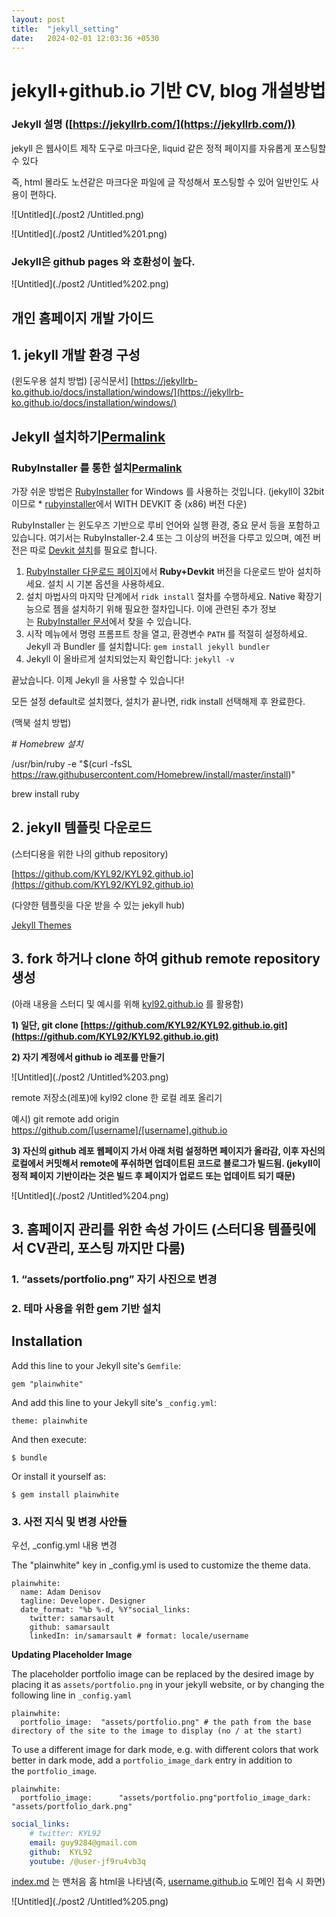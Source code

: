 ```yaml
---
layout: post
title:  "jekyll_setting"
date:   2024-02-01 12:03:36 +0530
---
```


# jekyll+github.io 기반 CV, blog 개설방법

### Jekyll 설명 ([https://jekyllrb.com/](https://jekyllrb.com/))

jekyll 은 웹사이트 제작 도구로 마크다운, liquid 같은 정적 페이지를 자유롭게 포스팅할 수 있다

즉, html 몰라도 노션같은 마크다운 파일에 글 작성해서 포스팅할 수 있어 일반인도 사용이 편하다.

![Untitled](./post2
/Untitled.png)

![Untitled](./post2
/Untitled%201.png)

### Jekyll은 github pages 와 호환성이 높다.

![Untitled](./post2
/Untitled%202.png)

## 개인 홈페이지 개발 가이드

## 1.  jekyll 개발 환경 구성

(윈도우용 설치 방법) [공식문서] [https://jekyllrb-ko.github.io/docs/installation/windows/](https://jekyllrb-ko.github.io/docs/installation/windows/)

## Jekyll 설치하기[Permalink](https://jekyllrb-ko.github.io/docs/installation/windows/#jekyll-%EC%84%A4%EC%B9%98%ED%95%98%EA%B8%B0)

### RubyInstaller 를 통한 설치[Permalink](https://jekyllrb-ko.github.io/docs/installation/windows/#rubyinstaller-%EB%A5%BC-%ED%86%B5%ED%95%9C-%EC%84%A4%EC%B9%98)

가장 쉬운 방법은 [RubyInstaller](https://rubyinstaller.org/) for Windows 를 사용하는 것입니다. (jekyll이 32bit이므로 * [rubyinstaller](https://rubyinstaller.org/downloads/)에서 WITH DEVKIT 중 (x86) 버전 다운)

RubyInstaller 는 윈도우즈 기반으로 루비 언어와 실행 환경, 중요 문서 등을 포함하고 있습니다. 여기서는 RubyInstaller-2.4 또는 그 이상의 버전을 다루고 있으며, 예전 버전은 따로 [Devkit 설치](https://github.com/oneclick/rubyinstaller/wiki/Development-Kit)를 필요로 합니다.

1. [RubyInstaller 다운로드 페이지](https://rubyinstaller.org/downloads/)에서 **Ruby+Devkit** 버전을 다운로드 받아 설치하세요. 설치 시 기본 옵션을 사용하세요.
2. 설치 마법사의 마지막 단계에서 `ridk install` 절차를 수행하세요. Native 확장기능으로 젬을 설치하기 위해 필요한 절차입니다. 이에 관련된 추가 정보는 [RubyInstaller 문서](https://github.com/oneclick/rubyinstaller2#using-the-installer-on-a-target-system)에서 찾을 수 있습니다.
3. 시작 메뉴에서 명령 프롬프트 창을 열고, 환경변수 `PATH` 를 적절히 설정하세요. Jekyll 과 Bundler 를 설치합니다: `gem install jekyll bundler`
4. Jekyll 이 올바르게 설치되었는지 확인합니다: `jekyll -v`

끝났습니다. 이제 Jekyll 을 사용할 수 있습니다!

모든 설정 default로 설치했다, 설치가 끝나면, ridk install 선택해제 후 완료한다.

(맥북 설치 방법)

*# Homebrew 설치*

/usr/bin/ruby -e "$(curl -fsSL https://raw.githubusercontent.com/Homebrew/install/master/install)"

brew install ruby

## 2. jekyll 템플릿 다운로드

(스터디용을 위한 나의 github repository)

[https://github.com/KYL92/KYL92.github.io](https://github.com/KYL92/KYL92.github.io)

(다양한 템플릿을 다운 받을 수 있는 jekyll hub)

[Jekyll Themes](http://jekyllthemes.org/)

## 3. fork 하거나 clone 하여 github remote repository 생성

(아래 내용을 스터디 및 예시를 위해 [kyl92.github.io](http://kyl92.github.io) 를 활용함)

**1) 일단, git clone [https://github.com/KYL92/KYL92.github.io.git](https://github.com/KYL92/KYL92.github.io.git)**

**2) 자기 계정에서 github io 레포를 만들기**

![Untitled](./post2
/Untitled%203.png)

remote 저장소(레포)에 kyl92 clone 한 로컬 레포 올리기

예시) git remote add origin https://github.com/[username]/[username].github.io

 **3) 자신의 github 레포 웹페이지 가서 아래 처럼 설정하면 페이지가 올라감, 이후 자신의 로컬에서 커밋해서 remote에 푸쉬하면 업데이트된 코드로 블로그가 빌드됨.
(jekyll이 정적 페이지 기반이라는 것은 빌드 후 페이지가 업로드 또는 업데이트 되기 때문)**

![Untitled](./post2
/Untitled%204.png)

## 3. 홈페이지 관리를 위한 속성 가이드 (스터디용 템플릿에서 CV관리, 포스팅 까지만 다룸)

### 1. “assets/portfolio.png” 자기 사진으로 변경

### 2. 테마 사용을 위한 gem 기반 설치

## Installation

Add this line to your Jekyll site's `Gemfile`:

```
gem "plainwhite"
```

And add this line to your Jekyll site's `_config.yml`:

```
theme: plainwhite
```

And then execute:

```
$ bundle
```

Or install it yourself as:

```
$ gem install plainwhite
```

### 3. 사전 지식 및 변경 사안들

우선, _config.yml  내용 변경

The "plainwhite" key in _config.yml is used to customize the theme data.

```
plainwhite:
  name: Adam Denisov
  tagline: Developer. Designer
  date_format: "%b %-d, %Y"social_links:
    twitter: samarsault
    github: samarsault
    linkedIn: in/samarsault # format: locale/username
```

**Updating Placeholder Image**

The placeholder portfolio image can be replaced by the desired image by placing it as `assets/portfolio.png` in your jekyll website, or by changing the following line in `_config.yaml`

```
plainwhite:
  portfolio_image:  "assets/portfolio.png" # the path from the base directory of the site to the image to display (no / at the start)
```

To use a different image for dark mode, e.g. with different colors that work better in dark mode, add a `portfolio_image_dark` entry in addition to the `portfolio_image`.

```
plainwhite:
  portfolio_image:      "assets/portfolio.png"portfolio_image_dark: "assets/portfolio_dark.png"
```

```yaml
social_links:
    # twitter: KYL92
    email: guy9284@gmail.com
    github:  KYL92
    youtube: /@user-jf9ru4vb3q
```

[index.md](http://index.md) 는 맨처음 홈 html을 나타냄(즉, [username.github.io](http://username.github.io) 도메인 접속 시 화면)

![Untitled](./post2
/Untitled%205.png)